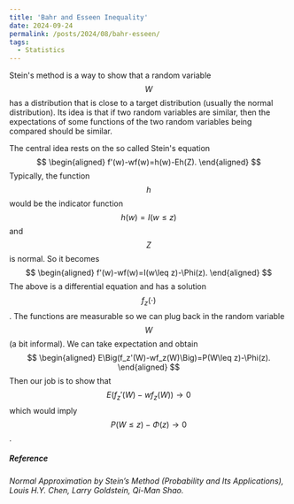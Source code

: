 ```yaml
---
title: 'Bahr and Esseen Inequality'
date: 2024-09-24
permalink: /posts/2024/08/bahr-esseen/
tags:
  - Statistics
---
```


Stein's method is a way to show that a random variable $$W$$ has a distribution that is close to a target distribution (usually the normal distribution). Its idea is that if two random variables are similar, then the expectations of some functions of the two random variables being compared should be similar.

The central idea rests on the so called Stein&apos;s equation
$$
\begin{aligned}
f'(w)-wf(w)=h(w)-Eh(Z).
\end{aligned}
$$
Typically, the function $$h$$ would be the indicator function $$h(w)=I(w\leq z)$$ and $$Z$$ is normal. So it becomes
$$
\begin{aligned}
f'(w)-wf(w)=I(w\leq z)-\Phi(z).
\end{aligned}
$$
The above is a differential equation and has a solution $$f_z(\cdot)$$. The functions are measurable so we can plug back in the random variable $$W$$ (a bit informal). We can take expectation and obtain
$$
\begin{aligned}
E\Big(f_z'(W)-wf_z(W)\Big)=P(W\leq z)-\Phi(z).
\end{aligned}
$$
Then our job is to show that $$E\Big(f_z'(W)-wf_z(W)\Big)\rightarrow 0$$ which would imply $$P(W\leq z)-\Phi(z)\rightarrow 0$$.

##### Reference

*Normal Approximation by Stein’s Method (Probability and Its Applications), Louis H.Y. Chen, Larry Goldstein, Qi-Man Shao.*